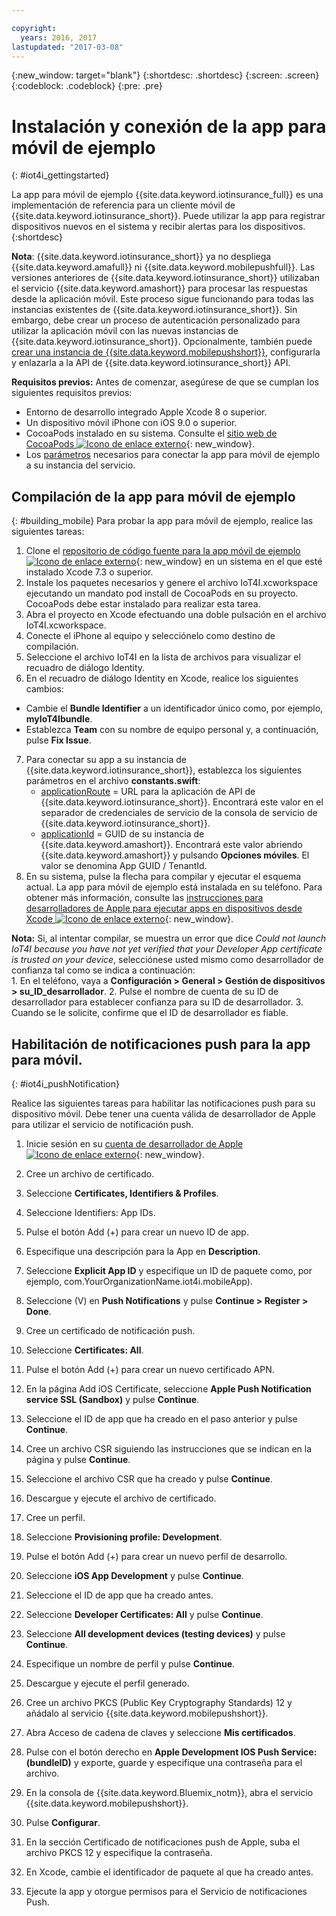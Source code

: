 ```yaml
---

copyright:
  years: 2016, 2017
lastupdated: "2017-03-08"
---
```


<!-- Common attributes used in the template are defined as follows: -->
{:new_window: target="blank"}
{:shortdesc: .shortdesc}
{:screen: .screen}
{:codeblock: .codeblock}
{:pre: .pre}


<!-- {{site.data.keyword.iotinsurance_full}}  {{site.data.keyword.iotinsurance_short}}  -->


# Instalación y conexión de la app para móvil de ejemplo
{: #iot4i_gettingstarted}

La app para móvil de ejemplo {{site.data.keyword.iotinsurance_full}} es una implementación de referencia para un cliente móvil de {{site.data.keyword.iotinsurance_short}}. Puede utilizar la app para registrar dispositivos nuevos en el sistema y recibir alertas para los dispositivos.
{:shortdesc}

**Nota**: {{site.data.keyword.iotinsurance_short}} ya no despliega {{site.data.keyword.amafull}} ni {{site.data.keyword.mobilepushfull}}. Las versiones anteriores de {{site.data.keyword.iotinsurance_short}} utilizaban el servicio {{site.data.keyword.amashort}} para procesar las respuestas desde la aplicación móvil. Este proceso sigue funcionando para todas las instancias existentes de {{site.data.keyword.iotinsurance_short}}. Sin embargo, debe crear un proceso de autenticación personalizado para utilizar la aplicación móvil con las nuevas instancias de {{site.data.keyword.iotinsurance_short}}. Opcionalmente, también puede [crear una instancia de {{site.data.keyword.mobilepushshort}}](../mobilepush/index.html), configurarla y enlazarla a la API de {{site.data.keyword.iotinsurance_short}} API.

**Requisitos previos:** Antes de comenzar, asegúrese de que se cumplan los siguientes requisitos previos:
  - Entorno de desarrollo integrado Apple Xcode 8 o superior.
  - Un dispositivo móvil iPhone con iOS 9.0 o superior.
  - CocoaPods instalado en su sistema. Consulte el [sitio web de CocoaPods ![Icono de enlace externo](../../icons/launch-glyph.svg)](https://guides.cocoapods.org/using/getting-started.html){: new_window}.
  - Los [parámetros](#iot4i_mobileParam) necesarios para conectar la app para móvil de ejemplo a su instancia del servicio.

## Compilación de la app para móvil de ejemplo
{: #building_mobile}
Para probar la app para móvil de ejemplo, realice las siguientes tareas:

1. Clone el [repositorio de código fuente para la app móvil de ejemplo ![Icono de enlace externo](../../icons/launch-glyph.svg)](https://github.com/ibm-watson-iot/ioti-mobile){: new_window} en un sistema en el que esté instalado Xcode 7.3 o superior.
2. Instale los paquetes necesarios y genere el archivo IoT4I.xcworkspace ejecutando un mandato pod install de CocoaPods en su proyecto. CocoaPods debe estar instalado para realizar esta tarea.
3. Abra el proyecto en Xcode efectuando una doble pulsación en el archivo IoT4I.xcworkspace.
4. Conecte el iPhone al equipo y selecciónelo como destino de compilación.
5. Seleccione el archivo IoT4I en la lista de archivos para visualizar el recuadro de diálogo Identity.
6. En el recuadro de diálogo Identity en Xcode, realice los siguientes cambios:
  - Cambie el **Bundle Identifier** a un identificador único como, por ejemplo, **myIoT4Ibundle**.
  - Establezca **Team** con su nombre de equipo personal y, a continuación, pulse **Fix Issue**.
7. Para conectar su app a su instancia de {{site.data.keyword.iotinsurance_short}}, establezca los siguientes parámetros en el archivo **constants.swift**:  
    - [applicationRoute](#iot4i_mobileParam) = URL para la aplicación de API de {{site.data.keyword.iotinsurance_short}}. Encontrará este valor en el separador de credenciales de servicio de la consola de servicio de {{site.data.keyword.iotinsurance_short}}.
    - [applicationId](#iot4i_mobileParam) = GUID de su instancia de {{site.data.keyword.amashort}}. Encontrará este valor abriendo {{site.data.keyword.amashort}} y pulsando **Opciones móviles**.  El valor se denomina App GUID / TenantId.
8. En su sistema, pulse la flecha para compilar y ejecutar el esquema actual. La app para móvil de ejemplo está instalada en su teléfono. Para obtener más información, consulte las [instrucciones para desarrolladores de Apple para ejecutar apps en dispositivos desde Xcode ![Icono de enlace externo](../../icons/launch-glyph.svg)](https://developer.apple.com/library/mac/documentation/IDEs/Conceptual/AppDistributionGuide/LaunchingYourApponDevices/LaunchingYourApponDevices.html){: new_window}.

  **Nota:** Si, al intentar compilar, se muestra un error que dice *Could not launch IoT4I because you have not yet verified that your Developer App certificate is trusted on your device*, selecciónese usted mismo como desarrollador de confianza tal como se indica a continuación:  
    1. En el teléfono, vaya a **Configuración > General > Gestión de dispositivos > su_ID_desarrollador**.
    2. Pulse el nombre de cuenta de su ID de desarrollador para establecer confianza para su ID de desarrollador.
    3. Cuando se le solicite, confirme que el ID de desarrollador es fiable.

## Habilitación de notificaciones push para la app para móvil.
{: #iot4i_pushNotification}

Realice las siguientes tareas para habilitar las notificaciones push para su dispositivo móvil. Debe tener una cuenta válida de desarrollador de Apple para utilizar el servicio de notificación push.

1. Inicie sesión en su [cuenta de desarrollador de Apple ![Icono de enlace externo](../../icons/launch-glyph.svg)](https://developer.apple.com/account){: new_window}.

2. Cree un archivo de certificado.
  1. Seleccione **Certificates, Identifiers & Profiles**.
  2. Seleccione Identifiers: App IDs.
  3. Pulse el botón Add (+) para crear un nuevo ID de app.
  4. Especifique una descripción para la App en **Description**.
  5. Seleccione **Explicit App ID** y especifique un ID de paquete como, por ejemplo, com.YourOrganizationName.iot4i.mobileApp).
  6. Seleccione (V) en **Push Notifications** y pulse **Continue > Register > Done**.

3. Cree un certificado de notificación push.
  1. Seleccione **Certificates: All**.
  2. Pulse el botón Add (+) para crear un nuevo certificado APN.
  3. En la página Add iOS Certificate, seleccione **Apple Push Notification service SSL (Sandbox)** y pulse **Continue**.
  4. Seleccione el ID de app que ha creado en el paso anterior y pulse **Continue**.
  5. Cree un archivo CSR siguiendo las instrucciones que se indican en la página y pulse **Continue**.
  6. Seleccione el archivo CSR que ha creado y pulse **Continue**.
  7. Descargue y ejecute el archivo de certificado.

4. Cree un perfil.
  1. Seleccione **Provisioning profile: Development**.
  2. Pulse el botón Add (+) para crear un nuevo perfil de desarrollo.
  3. Seleccione **iOS App Development** y pulse **Continue**.
  4. Seleccione el ID de app que ha creado antes.
  5. Seleccione **Developer Certificates: All** y pulse **Continue**.
  5. Seleccione **All development devices (testing devices)** y pulse **Continue**.
  6. Especifique un nombre de perfil y pulse **Continue**.
  7. Descargue y ejecute el perfil generado.

5. Cree un archivo PKCS (Public Key Cryptography Standards) 12 y añádalo al servicio {{site.data.keyword.mobilepushshort}}.
  1. Abra Acceso de cadena de claves y seleccione **Mis certificados**.
  2. Pulse con el botón derecho en **Apple Development IOS Push Service: (bundleID)** y exporte, guarde y especifique una contraseña para el archivo.
  3. En la consola de {{site.data.keyword.Bluemix_notm}}, abra el servicio {{site.data.keyword.mobilepushshort}}.
  4. Pulse **Configurar**.
  5. En la sección Certificado de notificaciones push de Apple, suba el archivo PKCS 12 y especifique la contraseña.
  6. En Xcode, cambie el identificador de paquete al que ha creado antes.
  7. Ejecute la app y otorgue permisos para el Servicio de notificaciones Push.

